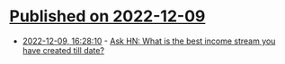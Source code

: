 # [Published on 2022-12-09](index.md)

* [2022-12-09, 16:28:10](https://news.ycombinator.com/item?id=33923137) - [Ask HN: What is the best income stream you have created till date?](https://news.ycombinator.com/item?id=33923137)
